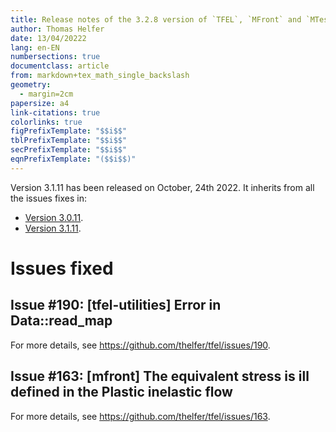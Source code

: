 ```yaml
---
title: Release notes of the 3.2.8 version of `TFEL`, `MFront` and `MTest`
author: Thomas Helfer
date: 13/04/20222
lang: en-EN
numbersections: true
documentclass: article
from: markdown+tex_math_single_backslash
geometry:
  - margin=2cm
papersize: a4
link-citations: true
colorlinks: true
figPrefixTemplate: "$$i$$"
tblPrefixTemplate: "$$i$$"
secPrefixTemplate: "$$i$$"
eqnPrefixTemplate: "($$i$$)"
---
```


Version 3.1.11 has been released on October, 24th 2022. It inherits from
all the issues fixes in:

- [Version 3.0.11](release-notes-3.0.11.html).
- [Version 3.1.11](release-notes-3.1.11.html).


# Issues fixed

## Issue #190:  [tfel-utilities] Error in Data::read_map

For more details, see <https://github.com/thelfer/tfel/issues/190>.

## Issue #163: [mfront] The equivalent stress is ill defined in the Plastic inelastic flow

For more details, see <https://github.com/thelfer/tfel/issues/163>.
